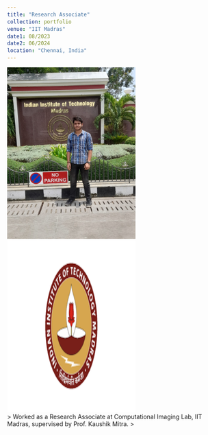 ```yaml
---
title: "Research Associate"
collection: portfolio
venue: "IIT Madras"
date1: 08/2023
date2: 06/2024
location: "Chennai, India"
---
```

<img src='/images/iitm.jpeg' width=300 height=400>
<img src='/images/IITM.png' width=300 height=400><br/>
> Worked as a Research Associate at Computational Imaging Lab, IIT Madras, supervised by Prof. Kaushik Mitra.    
> 
